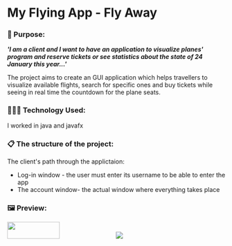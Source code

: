 <h1>My Flying App - Fly Away </h1>
<h3>🎯 Purpose: </h3>

<b><em>'I am a client and I want to have an application to visualize planes' program and reserve tickets or see statistics about the state of 24 January this year...'</em></b>
<br>
<p>The project aims to create an GUI application which helps travellers to visualize available flights, search for specific ones and buy tickets while seeing in real time the countdown for the plane seats.</p>

<h3>👩🏻‍💻 Technology Used:</h3>
<p>I worked in java and javafx</p>
<h3>📋 The structure of the project:</h3>
<p>The client's path through the applictaion:
<ul>
<li>Log-in window - the user must enter its username to be able to enter the app</li>
<li>The account window- the actual window where everything takes place</li>
</ul>
</p>
<h3>🖼️ Preview:</h3>

<div>
  <img src="https://github.com/Alexandra7a/FlyAway/assets/63046754/97fbbd2c-c109-4ffc-b132-ebeb7203f530" width="49%" height="10%"/>
  <img src="https://github.com/Alexandra7a/FlyAway/assets/63046754/b2918507-2e10-4e7b-98a0-092fcbc5f767" />

</div>
